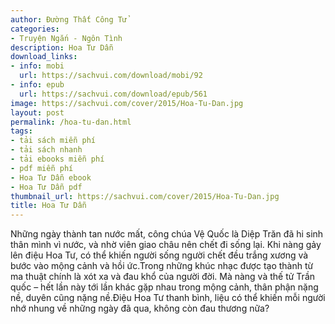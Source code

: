 ```yaml
---
author: Đường Thất Công Tử
categories:
- Truyện Ngắn - Ngôn Tình
description: Hoa Tư Dẫn
download_links:
- info: mobi
  url: https://sachvui.com/download/mobi/92
- info: epub
  url: https://sachvui.com/download/epub/561
image: https://sachvui.com/cover/2015/Hoa-Tu-Dan.jpg
layout: post
permalink: /hoa-tu-dan.html
tags:
- tải sách miễn phí
- tải sách nhanh
- tải ebooks miễn phí
- pdf miễn phí
- Hoa Tư Dẫn ebook
- Hoa Tư Dẫn pdf
thumbnail_url: https://sachvui.com/cover/2015/Hoa-Tu-Dan.jpg
title: Hoa Tư Dẫn
---
```


 <div class="item-desc text-justify"> Những ngày thành tan nước mất, công chúa Vệ Quốc là Diệp Trăn đã hi sinh thân mình vì nước, và nhờ viên giao châu nên chết đi sống lại. Khi nàng gảy lên điệu Hoa Tư, có thể khiến người sống người chết đều trắng xương và bước vào mộng cảnh và hồi ức.Trong những khúc nhạc được tạo thành từ ma thuật chính là xót xa và đau khổ của người đời. Mà nàng và thế tử Trần quốc – hết lần này tới lần khác gặp nhau trong mộng cảnh, thân phận nặng nề, duyên cũng nặng nề.Điệu Hoa Tư thanh bình, liệu có thể khiến mỗi người nhớ nhung về những ngày đã qua, không còn đau thương nữa? </div>